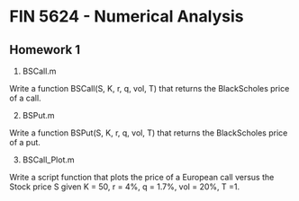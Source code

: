FIN 5624 - Numerical Analysis
=============================

Homework 1
----------

1. BSCall.m

Write a function BSCall(S, K, r, q, vol, T) that returns the BlackScholes price of a call.

2. BSPut.m

Write a function BSPut(S, K, r, q, vol, T) that returns the BlackScholes price of a put.

3. BSCall_Plot.m

Write a script function that plots the price of a European call versus the Stock price S given K = 50, r = 4%, q = 1.7%, vol = 20%, T =1.